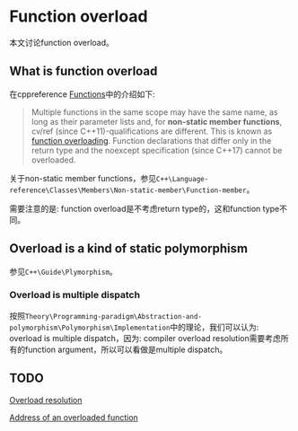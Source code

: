# Function overload

本文讨论function overload。

## What is function overload

在cppreference [Functions](https://en.cppreference.com/w/cpp/language/functions)中的介绍如下: 

> Multiple functions in the same scope may have the same name, as long as their parameter lists and, for **non-static member functions**, cv/ref (since C++11)-qualifications are different. This is known as [function overloading](https://en.cppreference.com/w/cpp/language/overload_resolution). Function declarations that differ only in the return type and the noexcept specification (since C++17) cannot be overloaded.

关于non-static member functions，参见`C++\Language-reference\Classes\Members\Non-static-member\Function-member`。

需要注意的是: function overload是不考虑return type的，这和function type不同。

## Overload is a kind of static polymorphism

参见`C++\Guide\Plymorphism`。

### Overload is multiple dispatch

按照`Theory\Programming-paradigm\Abstraction-and-polymorphism\Polymorphism\Implementation`中的理论，我们可以认为: overload is multiple dispatch，因为: compiler overload resolution需要考虑所有的function argument，所以可以看做是multiple dispatch。

## TODO

[Overload resolution](https://en.cppreference.com/w/cpp/language/overload_resolution)

[Address of an overloaded function](https://en.cppreference.com/w/cpp/language/overloaded_address)

